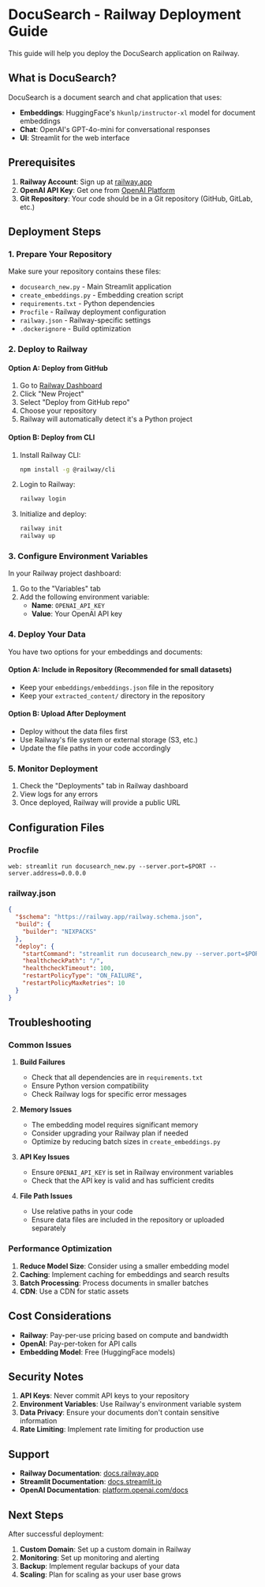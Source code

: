 # DocuSearch - Railway Deployment Guide

This guide will help you deploy the DocuSearch application on Railway.

## What is DocuSearch?

DocuSearch is a document search and chat application that uses:
- **Embeddings**: HuggingFace's `hkunlp/instructor-xl` model for document embeddings
- **Chat**: OpenAI's GPT-4o-mini for conversational responses
- **UI**: Streamlit for the web interface

## Prerequisites

1. **Railway Account**: Sign up at [railway.app](https://railway.app)
2. **OpenAI API Key**: Get one from [OpenAI Platform](https://platform.openai.com/api-keys)
3. **Git Repository**: Your code should be in a Git repository (GitHub, GitLab, etc.)

## Deployment Steps

### 1. Prepare Your Repository

Make sure your repository contains these files:
- `docusearch_new.py` - Main Streamlit application
- `create_embeddings.py` - Embedding creation script
- `requirements.txt` - Python dependencies
- `Procfile` - Railway deployment configuration
- `railway.json` - Railway-specific settings
- `.dockerignore` - Build optimization

### 2. Deploy to Railway

#### Option A: Deploy from GitHub

1. Go to [Railway Dashboard](https://railway.app/dashboard)
2. Click "New Project"
3. Select "Deploy from GitHub repo"
4. Choose your repository
5. Railway will automatically detect it's a Python project

#### Option B: Deploy from CLI

1. Install Railway CLI:
   ```bash
   npm install -g @railway/cli
   ```

2. Login to Railway:
   ```bash
   railway login
   ```

3. Initialize and deploy:
   ```bash
   railway init
   railway up
   ```

### 3. Configure Environment Variables

In your Railway project dashboard:

1. Go to the "Variables" tab
2. Add the following environment variable:
   - **Name**: `OPENAI_API_KEY`
   - **Value**: Your OpenAI API key

### 4. Deploy Your Data

You have two options for your embeddings and documents:

#### Option A: Include in Repository (Recommended for small datasets)
- Keep your `embeddings/embeddings.json` file in the repository
- Keep your `extracted_content/` directory in the repository

#### Option B: Upload After Deployment
- Deploy without the data files first
- Use Railway's file system or external storage (S3, etc.)
- Update the file paths in your code accordingly

### 5. Monitor Deployment

1. Check the "Deployments" tab in Railway dashboard
2. View logs for any errors
3. Once deployed, Railway will provide a public URL

## Configuration Files

### Procfile
```
web: streamlit run docusearch_new.py --server.port=$PORT --server.address=0.0.0.0
```

### railway.json
```json
{
  "$schema": "https://railway.app/railway.schema.json",
  "build": {
    "builder": "NIXPACKS"
  },
  "deploy": {
    "startCommand": "streamlit run docusearch_new.py --server.port=$PORT --server.address=0.0.0.0",
    "healthcheckPath": "/",
    "healthcheckTimeout": 100,
    "restartPolicyType": "ON_FAILURE",
    "restartPolicyMaxRetries": 10
  }
}
```

## Troubleshooting

### Common Issues

1. **Build Failures**
   - Check that all dependencies are in `requirements.txt`
   - Ensure Python version compatibility
   - Check Railway logs for specific error messages

2. **Memory Issues**
   - The embedding model requires significant memory
   - Consider upgrading your Railway plan if needed
   - Optimize by reducing batch sizes in `create_embeddings.py`

3. **API Key Issues**
   - Ensure `OPENAI_API_KEY` is set in Railway environment variables
   - Check that the API key is valid and has sufficient credits

4. **File Path Issues**
   - Use relative paths in your code
   - Ensure data files are included in the repository or uploaded separately

### Performance Optimization

1. **Reduce Model Size**: Consider using a smaller embedding model
2. **Caching**: Implement caching for embeddings and search results
3. **Batch Processing**: Process documents in smaller batches
4. **CDN**: Use a CDN for static assets

## Cost Considerations

- **Railway**: Pay-per-use pricing based on compute and bandwidth
- **OpenAI**: Pay-per-token for API calls
- **Embedding Model**: Free (HuggingFace models)

## Security Notes

1. **API Keys**: Never commit API keys to your repository
2. **Environment Variables**: Use Railway's environment variable system
3. **Data Privacy**: Ensure your documents don't contain sensitive information
4. **Rate Limiting**: Implement rate limiting for production use

## Support

- **Railway Documentation**: [docs.railway.app](https://docs.railway.app)
- **Streamlit Documentation**: [docs.streamlit.io](https://docs.streamlit.io)
- **OpenAI Documentation**: [platform.openai.com/docs](https://platform.openai.com/docs)

## Next Steps

After successful deployment:

1. **Custom Domain**: Set up a custom domain in Railway
2. **Monitoring**: Set up monitoring and alerting
3. **Backup**: Implement regular backups of your data
4. **Scaling**: Plan for scaling as your user base grows